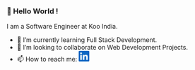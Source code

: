 ### 👋 Hello World ! 
  
I am a Software Engineer at Koo India.

- 🌱 I’m currently learning Full Stack Development.
- 👯 I’m looking to collaborate on Web Development Projects.
- 📫 How to reach me:
[<img src="https://github.com/Amchuz/Amchuz/blob/master/linkedin.jpeg" alt="linkedin logo" width="24">](https://www.linkedin.com/in/agrawalshruti2232) 

